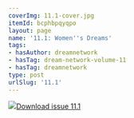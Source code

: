 ```yaml
---
coverImg: 11.1-cover.jpg
itemId: bcphbpqyqpo
layout: page
name: '11.1: Women''s Dreams'
tags:
- hasAuthor: dreamnetwork
- hasTag: dream-network-volume-11
- hasTag: dreamnetwork
type: post
urlSlug: '11.1'
---
```

<img class="card-journal-img" src="../images/11.1-rect.jpg"/><a href="../files/pdfs/Volume_11/11.1-Dream-Network-Vol-11-No-1.pdf" download="">Download issue 11.1</a>
